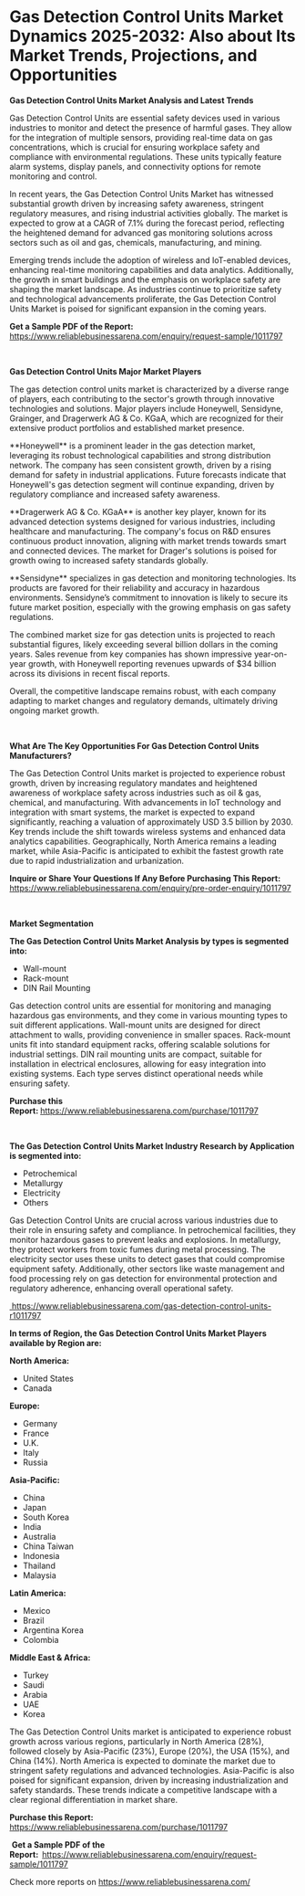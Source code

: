 <p><h1>Gas Detection Control Units Market Dynamics 2025-2032: Also about Its Market Trends, Projections, and Opportunities</h1></p><p><strong>Gas Detection Control Units Market Analysis and Latest Trends</strong></p>
<p><p>Gas Detection Control Units are essential safety devices used in various industries to monitor and detect the presence of harmful gases. They allow for the integration of multiple sensors, providing real-time data on gas concentrations, which is crucial for ensuring workplace safety and compliance with environmental regulations. These units typically feature alarm systems, display panels, and connectivity options for remote monitoring and control.</p><p>In recent years, the Gas Detection Control Units Market has witnessed substantial growth driven by increasing safety awareness, stringent regulatory measures, and rising industrial activities globally. The market is expected to grow at a CAGR of 7.1% during the forecast period, reflecting the heightened demand for advanced gas monitoring solutions across sectors such as oil and gas, chemicals, manufacturing, and mining. </p><p>Emerging trends include the adoption of wireless and IoT-enabled devices, enhancing real-time monitoring capabilities and data analytics. Additionally, the growth in smart buildings and the emphasis on workplace safety are shaping the market landscape. As industries continue to prioritize safety and technological advancements proliferate, the Gas Detection Control Units Market is poised for significant expansion in the coming years.</p></p>
<p><strong>Get a Sample PDF of the Report:&nbsp;</strong> <a href="https://www.reliablebusinessarena.com/enquiry/request-sample/1011797?utm_campaign=1892&utm_medium=2&utm_source=Github&utm_content=ia&utm_term=08032025&utm_id=gas-detection-control-units">https://www.reliablebusinessarena.com/enquiry/request-sample/1011797</a></p>
<p>&nbsp;</p>
<p><strong>Gas Detection Control Units Major Market Players</strong></p>
<p><p>The gas detection control units market is characterized by a diverse range of players, each contributing to the sector's growth through innovative technologies and solutions. Major players include Honeywell, Sensidyne, Grainger, and Dragerwerk AG & Co. KGaA, which are recognized for their extensive product portfolios and established market presence.</p><p>**Honeywell** is a prominent leader in the gas detection market, leveraging its robust technological capabilities and strong distribution network. The company has seen consistent growth, driven by a rising demand for safety in industrial applications. Future forecasts indicate that Honeywell's gas detection segment will continue expanding, driven by regulatory compliance and increased safety awareness.</p><p>**Dragerwerk AG & Co. KGaA** is another key player, known for its advanced detection systems designed for various industries, including healthcare and manufacturing. The company's focus on R&D ensures continuous product innovation, aligning with market trends towards smart and connected devices. The market for Drager's solutions is poised for growth owing to increased safety standards globally.</p><p>**Sensidyne** specializes in gas detection and monitoring technologies. Its products are favored for their reliability and accuracy in hazardous environments. Sensidyne’s commitment to innovation is likely to secure its future market position, especially with the growing emphasis on gas safety regulations.</p><p>The combined market size for gas detection units is projected to reach substantial figures, likely exceeding several billion dollars in the coming years. Sales revenue from key companies has shown impressive year-on-year growth, with Honeywell reporting revenues upwards of $34 billion across its divisions in recent fiscal reports.</p><p>Overall, the competitive landscape remains robust, with each company adapting to market changes and regulatory demands, ultimately driving ongoing market growth.</p></p>
<p>&nbsp;</p>
<p><strong>What Are The Key Opportunities For Gas Detection Control Units Manufacturers?</strong></p>
<p><p>The Gas Detection Control Units market is projected to experience robust growth, driven by increasing regulatory mandates and heightened awareness of workplace safety across industries such as oil & gas, chemical, and manufacturing. With advancements in IoT technology and integration with smart systems, the market is expected to expand significantly, reaching a valuation of approximately USD 3.5 billion by 2030. Key trends include the shift towards wireless systems and enhanced data analytics capabilities. Geographically, North America remains a leading market, while Asia-Pacific is anticipated to exhibit the fastest growth rate due to rapid industrialization and urbanization.</p></p>
<p><strong>Inquire or Share Your Questions If Any Before Purchasing This Report:</strong> <a href="https://www.reliablebusinessarena.com/enquiry/pre-order-enquiry/1011797?utm_campaign=1892&utm_medium=2&utm_source=Github&utm_content=ia&utm_term=08032025&utm_id=gas-detection-control-units">https://www.reliablebusinessarena.com/enquiry/pre-order-enquiry/1011797</a></p>
<p>&nbsp;</p>
<p><strong>Market Segmentation</strong></p>
<p><strong>The Gas Detection Control Units Market Analysis by types is segmented into:</strong></p>
<p><ul><li>Wall-mount</li><li>Rack-mount</li><li>DIN Rail Mounting</li></ul></p>
<p><p>Gas detection control units are essential for monitoring and managing hazardous gas environments, and they come in various mounting types to suit different applications. Wall-mount units are designed for direct attachment to walls, providing convenience in smaller spaces. Rack-mount units fit into standard equipment racks, offering scalable solutions for industrial settings. DIN rail mounting units are compact, suitable for installation in electrical enclosures, allowing for easy integration into existing systems. Each type serves distinct operational needs while ensuring safety.</p></p>
<p><strong>Purchase this Report:&nbsp;</strong><a href="https://www.reliablebusinessarena.com/purchase/1011797?utm_campaign=1892&utm_medium=2&utm_source=Github&utm_content=ia&utm_term=08032025&utm_id=gas-detection-control-units">https://www.reliablebusinessarena.com/purchase/1011797</a></p>
<p>&nbsp;</p>
<p><strong>The Gas Detection Control Units Market Industry Research by Application is segmented into:</strong></p>
<p><ul><li>Petrochemical</li><li>Metallurgy</li><li>Electricity</li><li>Others</li></ul></p>
<p><p>Gas Detection Control Units are crucial across various industries due to their role in ensuring safety and compliance. In petrochemical facilities, they monitor hazardous gases to prevent leaks and explosions. In metallurgy, they protect workers from toxic fumes during metal processing. The electricity sector uses these units to detect gases that could compromise equipment safety. Additionally, other sectors like waste management and food processing rely on gas detection for environmental protection and regulatory adherence, enhancing overall operational safety.</p></p>
<p><a href="https://www.reliablebusinessarena.com/gas-detection-control-units-r1011797?utm_campaign=1892&utm_medium=2&utm_source=Github&utm_content=ia&utm_term=08032025&utm_id=gas-detection-control-units">&nbsp;https://www.reliablebusinessarena.com/gas-detection-control-units-r1011797</a></p>
<p><strong>In terms of Region, the Gas Detection Control Units Market Players available by Region are:</strong></p>
<p>
    <p> <strong> North America: </strong>
        <ul>
            <li>United States</li>
            <li>Canada</li>
        </ul>
        </p> 
    <p> <strong> Europe: </strong>
        <ul>
            <li>Germany</li>
            <li>France</li>
            <li>U.K.</li>
            <li>Italy</li>
            <li>Russia</li>
        </ul>
        </p> 
    <p> <strong> Asia-Pacific: </strong>
        <ul>
            <li>China</li>
            <li>Japan</li>
            <li>South Korea</li>
            <li>India</li>
            <li>Australia</li>
            <li>China Taiwan</li>
            <li>Indonesia</li>
            <li>Thailand</li>
            <li>Malaysia</li>
        </ul>
        </p> 
    <p> <strong> Latin America: </strong>
        <ul>
            <li>Mexico</li>
            <li>Brazil</li>
            <li>Argentina Korea</li>
            <li>Colombia</li>
        </ul>
        </p> 
    <p> <strong> Middle East & Africa: </strong>
        <ul>
            <li>Turkey</li>
            <li>Saudi</li>
            <li>Arabia</li>
            <li>UAE</li>
            <li>Korea</li>
        </ul>
    </p>
    </p>
<p><p>The Gas Detection Control Units market is anticipated to experience robust growth across various regions, particularly in North America (28%), followed closely by Asia-Pacific (23%), Europe (20%), the USA (15%), and China (14%). North America is expected to dominate the market due to stringent safety regulations and advanced technologies. Asia-Pacific is also poised for significant expansion, driven by increasing industrialization and safety standards. These trends indicate a competitive landscape with a clear regional differentiation in market share.</p></p>
<p><strong>Purchase this Report: </strong><a href="https://www.reliablebusinessarena.com/purchase/1011797?utm_campaign=1892&utm_medium=2&utm_source=Github&utm_content=ia&utm_term=08032025&utm_id=gas-detection-control-units">https://www.reliablebusinessarena.com/purchase/1011797</a></p>
<p>&nbsp;<strong>Get a Sample PDF of the Report:&nbsp;&nbsp;</strong><a href="https://www.reliablebusinessarena.com/enquiry/request-sample/1011797?utm_campaign=1892&utm_medium=2&utm_source=Github&utm_content=ia&utm_term=08032025&utm_id=gas-detection-control-units">https://www.reliablebusinessarena.com/enquiry/request-sample/1011797</a></p>
<p><strong></strong></p>
<p>Check more reports on <a href="https://www.reliablebusinessarena.com/?utm_campaign=1892&utm_medium=2&utm_source=Github&utm_content=ia&utm_term=08032025&utm_id=gas-detection-control-units">https://www.reliablebusinessarena.com/</a></p>